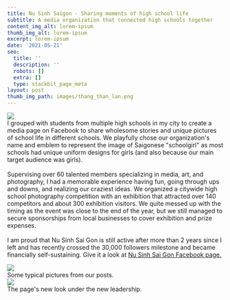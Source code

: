 ```yaml
---
title: Nu Sinh Saigon - Sharing moments of high school life
subtitle: A media organization that connected high schools together
content_img_alt: lorem-ipsum
thumb_img_alt: lorem-ipsum
excerpt: lorem-ipsum
date: '2021-05-21'
seo:
  title: ''
  description: ''
  robots: []
  extra: []
  type: stackbit_page_meta
layout: post
thumb_img_path: images/thang_than_lan.png
---
```



![](/\_static/app-assets/nssgteam.jpg)
<br>
I grouped with students from multiple high schools in my city to create a media page on Facebook to share wholesome stories and unique pictures of school life in different schools. We playfully chose our organization's name and emblem to represent the image of Saigonese "schoolgirl" as most schools had unique uniform designs for girls (and also because our main target audience was girls). 
<br><br>
Supervising over 60 talented members specializing in media, art, and photography, I had a memorable experience having fun, going through ups and downs, and realizing our craziest ideas. We organized a citywide high school photography competition with an exhibition that attracted over 140 competitors and about 300 exhibition visitors. We quite messed up with the timing as the event was close to the end of the year, but we still managed to secure sponsorships from local businesses to cover exhibition and prize expenses.
<br><br>
I am proud that Nu Sinh Sai Gon is still active after more than 2 years since I left and has recently crossed the 30,000 followers milestone and became financially self-sustaining. Give it a look at <a href="https://www.facebook.com/nusinhsaigon/photos/?ref=page_internal" target='_blank' class="subtle-link"> Nu Sinh Sai Gon Facebook page.</a>

![](/\_static/app-assets/nssg2.png)
<br>
Some typical pictures from our posts.
<br>
![](/\_static/app-assets/caring-thyme.png)
<br> The page's new look under the new leadership.
